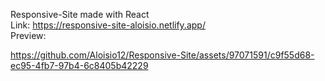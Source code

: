 Responsive-Site made with React<br>
Link: https://responsive-site-aloisio.netlify.app/<br>
Preview: 

https://github.com/Aloisio12/Responsive-Site/assets/97071591/c9f55d68-ec95-4fb7-97b4-6c8405b42229
